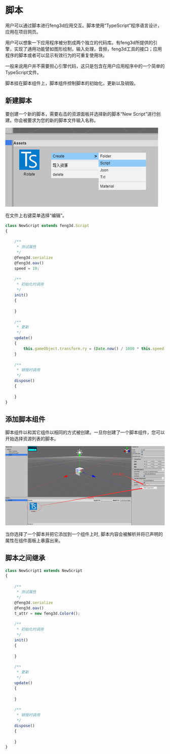 # 脚本

用户可以通过脚本进行feng3d应用交互。脚本使用“TypeScript”程序语言设计，应用在项目网页。

用户可以想象一下应用程序被分割成两个独立的代码库。有feng3d所提供的引擎，实现了通用功能譬如图形绘制，输入处理，音频，feng3d工具的接口；应用程序的脚本或者可以显示有效行为的可重复使用块。

一般来说用户并不需要担心引擎代码，这只是包含在用户应用程序中的一个简单的TypeScript文件。

脚本挂在脚本组件上，脚本组件控制脚本的初始化，更新以及销毁。

## 新建脚本

要创建一个新的脚本，需要右击的资源面板并选择新的脚本“New Script”进行创建。你会被要求为您的新的脚本文件输入名称。

![新的脚本](_images/createscript.jpg)

在文件上右键菜单选择“编辑”。

```typescript
class NewScript extends feng3d.Script
{

    /** 
     * 测试属性 
     */
    @feng3d.serialize
    @feng3d.oav()
    speed = 10;

    /**
     * 初始化时调用
     */
    init()
    {

    }

    /**
     * 更新
     */
    update()
    {
        this.gameObject.transform.ry = (Date.now() / 1000 * this.speed) % 360;
    }

    /**
     * 销毁时调用
     */
    dispose()
    {

    }
}
```

## 添加脚本组件

脚本组件以和其它组件以相同的方式被创建。一旦你创建了一个脚本组件，您可以开始选择资源列表的脚本。

![选择脚本](_images/addscript.jpg)

当你选择了一个脚本并把它添加到一个组件上时, 脚本内容会被解析并将已声明的属性在组件面板上暴露出来。

## 脚本之间继承

```typescript
class NewScript1 extends NewScript
{

    /** 
     * 测试属性 
     */
    @feng3d.serialize
    @feng3d.oav()
    t_attr = new feng3d.Color4();

    /**
     * 初始化时调用
     */
    init()
    {

    }

    /**
     * 更新
     */
    update()
    {

    }

    /**
     * 销毁时调用
     */
    dispose()
    {

    }
}
```